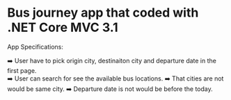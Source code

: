 # Bus journey app that coded with .NET Core MVC 3.1

App Specifications:

➡️ User have to pick origin city, destinaiton city and departure date in the first page. <br/>
➡️ User can search for see the available bus locations.
➡️ That cities are not would be same city.
➡️ Departure date is not would be before the today.


